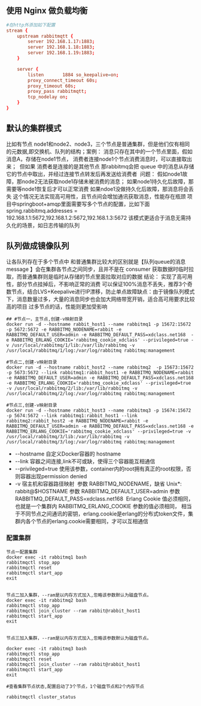 ## 使用 Nginx 做负载均衡
```conf
#在http外添加如下配置
stream {
    upstream rabbitmqtt {
        server 192.168.1.17:1883;
        server 192.168.1.18:1883;
        server 192.168.1.19:1883;
    }

    server {
        listen       1884 so_keepalive=on;
        proxy_connect_timeout 60s;
        proxy_timeout 60s;
        proxy_pass rabbitmqtt;
        tcp_nodelay on;
    }
}
```
## 默认的集群模式

比如有节点 node1和node2、node3，三个节点是普通集群，但是他们仅有相同的元数据,即交换机、队列的结构；
​
案例：
消息只存在其中的一个节点里面，假如消息A，存储在node1节点，
消费者连接node1个节点消费消息时，可以直接取出来；
​
但如果 消费者是连接的是其他节点
那rabbitmq会把 queue 中的消息从存储它的节点中取出，并经过连接节点转发后再发送给消费者
​
问题：
假如node1故障，那node2无法获取node1存储未被消费的消息；
如果node1持久化后故障，那需要等node1恢复后才可以正常消费
如果ndoe1没做持久化后故障，那消息将会丢失
​
这个情况无法实现高可用性，且节点间会增加通讯获取消息，性能存在瓶颈
​
项目中springboot+amqp里面需要写多个节点的配置，比如下面
​
spring.rabbitmq.addresses = 192.168.1.1:5672,192.168.1.2:5672,192.168.1.3:5672
​
该模式更适合于消息无需持久化的场景，如日志传输的队列

## 队列做成镜像队列

让各队列存在于多个节点中
和普通集群比较大的区别就是【队列queue的消息message 】会在集群各节点之间同步，且并不是在 consumer 获取数据时临时拉取，而普通集群则是临时从存储的节点里面拉取对应的数据
​​
结论：
实现了高可用性，部分节点挂掉后，不影响正常的消费
可以保证100%消息不丢失，推荐3个奇数节点，结合LVS+Keepalive进行IP漂移，防止单点故障
​
缺点：由于镜像队列模式下，消息数量过多，大量的消息同步也会加大网络带宽开销，适合高可用要求比较高的项目
过多节点的话，性能则更加受影响
```shell
## #节点一，主节点,创建-v映射目录
docker run -d --hostname rabbit_host1 --name rabbitmq1 -p 15672:15672 -p 5672:5672 -e RABBITMQ_NODENAME=rabbit -e RABBITMQ_DEFAULT_USER=admin -e RABBITMQ_DEFAULT_PASS=xdclass.net168  -e RABBITMQ_ERLANG_COOKIE='rabbitmq_cookie_xdclass' --privileged=true -v /usr/local/rabbitmq/1/lib:/var/lib/rabbitmq -v /usr/local/rabbitmq/1/log:/var/log/rabbitmq rabbitmq:management
​
#节点二,创建-v映射目录
docker run -d --hostname rabbit_host2 --name rabbitmq2  -p 15673:15672 -p 5673:5672 --link rabbitmq1:rabbit_host1 -e RABBITMQ_NODENAME=rabbit -e RABBITMQ_DEFAULT_USER=admin -e RABBITMQ_DEFAULT_PASS=xdclass.net168 -e RABBITMQ_ERLANG_COOKIE='rabbitmq_cookie_xdclass' --privileged=true -v /usr/local/rabbitmq/2/lib:/var/lib/rabbitmq -v /usr/local/rabbitmq/2/log:/var/log/rabbitmq rabbitmq:management
​
#节点三,创建-v映射目录
docker run -d --hostname rabbit_host3 --name rabbitmq3 -p 15674:15672 -p 5674:5672 --link rabbitmq1:rabbit_host1 --link rabbitmq2:rabbit_host2 -e RABBITMQ_NODENAME=rabbit -e RABBITMQ_DEFAULT_USER=admin -e RABBITMQ_DEFAULT_PASS=xdclass.net168 -e RABBITMQ_ERLANG_COOKIE='rabbitmq_cookie_xdclass' --privileged=true -v /usr/local/rabbitmq/3/lib:/var/lib/rabbitmq -v /usr/local/rabbitmq/3/log:/var/log/rabbitmq rabbitmq:management
```

- --hostname 自定义Docker容器的 hostname
​
- --link 容器之间连接,link不可或缺，使得三个容器能互相通信
​
- --privileged=true 使用该参数，container内的root拥有真正的root权限，否则容器出现permission denied
​
- -v 宿主机和容器路径映射
​
参数 RABBITMQ_NODENAME，缺省 Unix*: rabbit@$HOSTNAME
参数 RABBITMQ_DEFAULT_USER=admin
参数 RABBITMQ_DEFAULT_PASS=xdclass.net168
​
Erlang Cookie 值必须相同，也就是一个集群内 RABBITMQ_ERLANG_COOKIE 参数的值必须相同， 相当于不同节点之间通讯的密钥，erlang.cookie是erlang的分布式token文件，集群内各个节点的erlang.cookie需要相同，才可以互相通信

### 配置集群

```shell
节点一配置集群
docker exec -it rabbitmq1 bash
rabbitmqctl stop_app
rabbitmqctl reset
rabbitmqctl start_app
exit
​
​
节点二加入集群，--ram是以内存方式加入,忽略该参数默认为磁盘节点。
docker exec -it rabbitmq2 bash
rabbitmqctl stop_app
rabbitmqctl join_cluster --ram rabbit@rabbit_host1
rabbitmqctl start_app
exit
​
​
节点三加入集群，--ram是以内存方式加入,忽略该参数默认为磁盘节点。
​
docker exec -it rabbitmq3 bash
rabbitmqctl stop_app
rabbitmqctl reset
rabbitmqctl join_cluster --ram rabbit@rabbit_host1
rabbitmqctl start_app
exit
​
#查看集群节点状态,配置启动了3个节点，1个磁盘节点和2个内存节点
​
rabbitmqctl cluster_status
```

